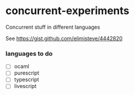 concurrent-experiments
======================

Concurrent stuff in different languages

See https://gist.github.com/elimisteve/4442820

### languages to do

- [ ] ocaml
- [ ] purescript
- [ ] typescript
- [ ] livescript

